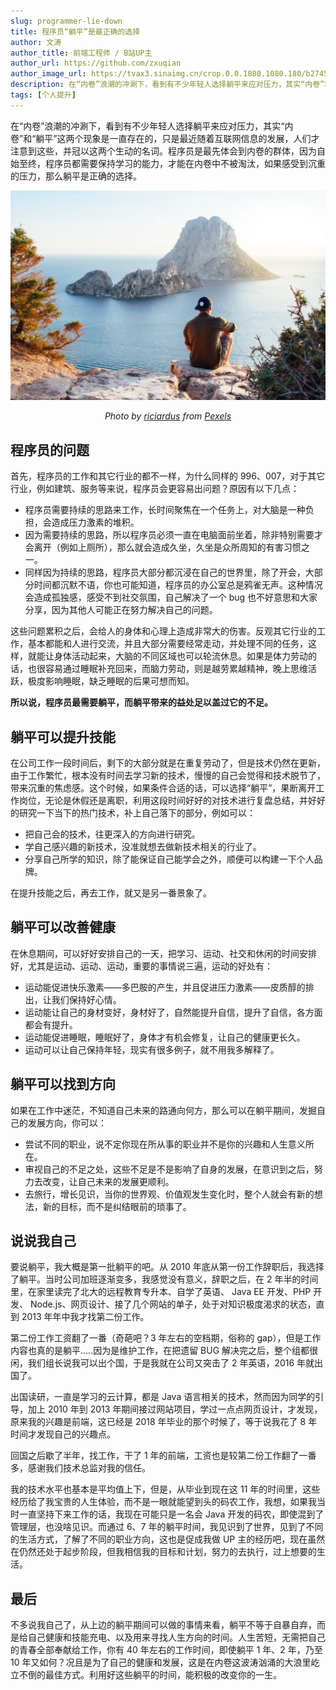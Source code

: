 ```yaml
---
slug: programmer-lie-down
title: 程序员“躺平”是最正确的选择
author: 文涛
author_title: 前端工程师 / B站UP主
author_url: https://github.com/zxuqian
author_image_url: https://tvax3.sinaimg.cn/crop.0.0.1080.1080.180/b2745d44ly8g8s4muqeggj20u00u0n0k.jpg?KID=imgbed,tva&Expires=1582389585&ssig=EvXmyu%2FXsX
description: 在“内卷”浪潮的冲涮下，看到有不少年轻人选择躺平来应对压力，其实“内卷”和“躺平”这两个现象是一直存在的，只是最近随着互联网信息的发展，人们才注意到这些，并冠以这两个生动的名词。程序员是最先体会到内卷的群体，因为自始至终，程序员都需要保持学习的能力，才能在内卷中不被淘汰，如果感受到沉重的压力，那么躺平是正确的选择。
tags: [个人提升]
---
```


在“内卷”浪潮的冲涮下，看到有不少年轻人选择躺平来应对压力，其实“内卷”和“躺平”这两个现象是一直存在的，只是最近随着互联网信息的发展，人们才注意到这些，并冠以这两个生动的名词。程序员是最先体会到内卷的群体，因为自始至终，程序员都需要保持学习的能力，才能在内卷中不被淘汰，如果感受到沉重的压力，那么躺平是正确的选择。

<!-- truncate -->

![躺平](./img/2021-06-11-12-27-27.webp)

*<center>Photo by [riciardus](https://www.pexels.com/@riciardus?utm_content=attributionCopyText&utm_medium=referral&utm_source=pexels) from [Pexels](https://www.pexels.com/photo/rear-view-of-man-sitting-on-rock-by-sea-307008/?utm_content=attributionCopyText&utm_medium=referral&utm_source=pexels)</center>*



## 程序员的问题

首先，程序员的工作和其它行业的都不一样，为什么同样的 996、007，对于其它行业，例如建筑、服务等来说，程序员会更容易出问题？原因有以下几点：

- 程序员需要持续的思路来工作，长时间聚焦在一个任务上，对大脑是一种负担，会造成压力激素的堆积。
- 因为需要持续的思路，所以程序员必须一直在电脑面前坐着，除非特别需要才会离开（例如上厕所），那么就会造成久坐，久坐是众所周知的有害习惯之一。
- 同样因为持续的思路，程序员大部分都沉浸在自己的世界里，除了开会，大部分时间都沉默不语，你也可能知道，程序员的办公室总是鸦雀无声。这种情况会造成孤独感，感受不到社交氛围，自己解决了一个 bug 也不好意思和大家分享，因为其他人可能正在努力解决自己的问题。

这些问题累积之后，会给人的身体和心理上造成非常大的伤害。反观其它行业的工作，基本都能和人进行交流，并且大部分需要经常走动，并处理不同的任务，这样，就能让身体活动起来，大脑的不同区域也可以轮流休息。如果是体力劳动的话，也很容易通过睡眠补充回来，而脑力劳动，则是越劳累越精神，晚上思维活跃，极度影响睡眠，缺乏睡眠的后果可想而知。


**所以说，程序员最需要躺平，而躺平带来的益处足以盖过它的不足。**

## 躺平可以提升技能

在公司工作一段时间后，剩下的大部分就是在重复劳动了，但是技术仍然在更新，由于工作繁忙，根本没有时间去学习新的技术，慢慢的自己会觉得和技术脱节了，带来沉重的焦虑感。这个时候，如果条件合适的话，可以选择“躺平”，果断离开工作岗位，无论是休假还是离职，利用这段时间好好的对技术进行复盘总结，并好好的研究一下当下的热门技术，补上自己落下的部分，例如可以：

- 把自己会的技术，往更深入的方向进行研究。
- 学自己感兴趣的新技术，没准就想去做新技术相关的行业了。
- 分享自己所学的知识，除了能保证自己能学会之外，顺便可以构建一下个人品牌。

在提升技能之后，再去工作，就又是另一番景象了。

## 躺平可以改善健康

在休息期间，可以好好安排自己的一天，把学习、运动、社交和休闲的时间安排好，尤其是运动、运动、运动，重要的事情说三遍，运动的好处有：

- 运动能促进快乐激素——多巴胺的产生，并且促进压力激素——皮质醇的排出，让我们保持好心情。
- 运动能让自己的身材变好，身材好了，自然能提升自信，提升了自信，各方面都会有提升。
- 运动能促进睡眠，睡眠好了，身体才有机会修复，让自己的健康更长久。
- 运动可以让自己保持年轻，现实有很多例子，就不用我多解释了。

## 躺平可以找到方向

如果在工作中迷茫，不知道自己未来的路通向何方，那么可以在躺平期间，发掘自己的发展方向，你可以：

- 尝试不同的职业，说不定你现在所从事的职业并不是你的兴趣和人生意义所在。
- 审视自己的不足之处，这些不足是不是影响了自身的发展，在意识到之后，努力去改变，让自己未来的发展更顺利。
- 去旅行，增长见识，当你的世界观、价值观发生变化时，整个人就会有新的想法，新的目标，而不是纠结眼前的琐事了。

## 说说我自己

要说躺平，我大概是第一批躺平的吧。从 2010 年底从第一份工作辞职后，我选择了躺平。当时公司加班逐渐变多，我感觉没有意义，辞职之后，在 2 年半的时间里，在家里读完了北大的远程教育专升本、自学了英语、 Java EE 开发、PHP 开发、 Node.js、网页设计、接了几个网站的单子，处于对知识极度渴求的状态，直到 2013 年年中我才找第二份工作。

第二份工作工资翻了一番（奇葩吧？3 年左右的空档期，俗称的 gap），但是工作内容也真的是躺平.....因为是维护工作，在把遗留 BUG 解决完之后，整个组都很闲，我们组长说我可以出个国，于是我就在公司又突击了 2 年英语，2016 年就出国了。

出国读研，一直是学习的云计算，都是 Java 语言相关的技术，然而因为同学的引导，加上 2010 年到 2013 年期间接过网站项目，学过一点点网页设计，才发现，原来我的兴趣是前端，这已经是 2018 年毕业的那个时候了，等于说我花了 8 年时间才发现自己的兴趣点。

回国之后歇了半年，找工作，干了 1 年的前端，工资也是较第二份工作翻了一番多，感谢我们技术总监对我的信任。

我的技术水平也基本是平均值上下，但是，从毕业到现在这 11 年的时间里，这些经历给了我宝贵的人生体验，而不是一眼就能望到头的码农工作，我想，如果我当时一直坚持下来工作的话，我现在可能只是一名会 Java 开发的码农，即使混到了管理层，也没啥见识。而通过 6、7 年的躺平时间，我见识到了世界，见到了不同的生活方式，了解了不同的职业方向，这也是促成我做 UP 主的经历吧，现在虽然在仍然还处于起步阶段，但我相信我的目标和计划，努力的去执行，过上想要的生活。

## 最后

不多说我自己了，从上边的躺平期间可以做的事情来看，躺平不等于自暴自弃，而是给自己健康和技能充电、以及用来寻找人生方向的时间。人生苦短，无需把自己的青春全部奉献给工作，你有 40 年左右的工作时间，即使躺平 1 年、2 年，乃至 10 年又如何？况且是为了自己的健康和发展，这是在内卷这波涛汹涌的大浪里屹立不倒的最佳方式。利用好这些躺平的时间，能积极的改变你的一生。
